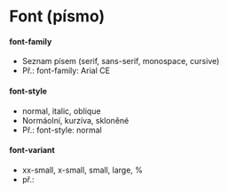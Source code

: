 # Font (písmo)

#### font-family

* Seznam písem (serif, sans-serif, monospace, cursive)
* Př.: font-family: Arial CE

#### font-style

* normal, italic, oblique
* Normáolní, kurzíva, skloněné
* Př.: font-style: normal

#### font-variant

* xx-small, x-small, small, large, %
* př.:
